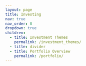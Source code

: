 ```yaml
---
layout: page
title: Investing
nav: true
nav_order: 8
dropdown: true
children:
  - title: Investment Themes
    permalink: /investment_themes/
  - title: divider
  - title: Portfolio Overview
    permalink: /portfolio/
---
```


